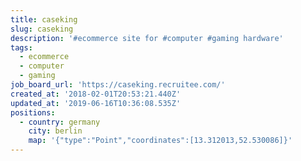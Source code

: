 ```yaml
---
title: caseking
slug: caseking
description: '#ecommerce site for #computer #gaming hardware'
tags:
  - ecommerce
  - computer
  - gaming
job_board_url: 'https://caseking.recruitee.com/'
created_at: '2018-02-01T20:53:21.440Z'
updated_at: '2019-06-16T10:36:08.535Z'
positions:
  - country: germany
    city: berlin
    map: '{"type":"Point","coordinates":[13.312013,52.530086]}'
---
```


